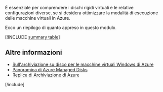 È essenziale per comprendere i dischi rigidi virtuali e le relative configurazioni diverse, se si desidera ottimizzare la modalità di esecuzione delle macchine virtuali in Azure.

Ecco un riepilogo di quanto appreso in questo modulo.

[!INCLUDE [summary table](./summary-table.md)]

## <a name="further-reading"></a>Altre informazioni

- [Sull'archiviazione su disco per le macchine virtuali Windows di Azure](https://docs.microsoft.com/azure/virtual-machines/windows/about-disks-and-vhds)
- [Panoramica di Azure Managed Disks](https://docs.microsoft.com/azure/virtual-machines/windows/managed-disks-overview)
- [Replica di Archiviazione di Azure](https://docs.microsoft.com/azure/storage/common/storage-redundancy)

[!include[](../../../includes/azure-sandbox-cleanup.md)]